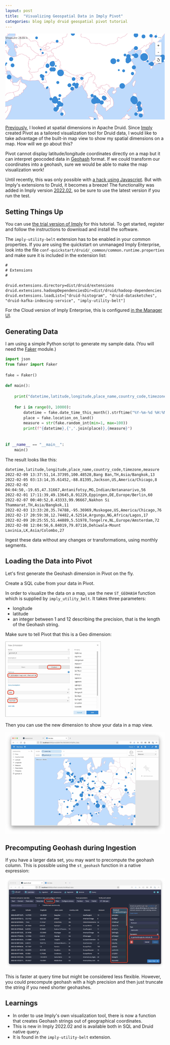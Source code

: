 ```yaml
---
layout: post
title:  "Visualizing Geospatial Data in Imply Pivot"
categories: blog imply druid geospatial pivot tutorial
---
```


![Small map](/assets/2022-02-21-0-banner.png)

[Previously](/2021/11/07/fun-with-spatial-dimensions-in-apache-druid/), I looked at spatial dimensions in Apache Druid. Since [Imply](https://www.imply.io) created Pivot as a tailored visualization tool for Druid data, I would like to take advantage of the built-in map view to show my spatial dimensions on a map. How will we go about this?

Pivot cannot display latitude/longitude coordinates directly on a map but it can interpret geocoded data in [Geohash](https://en.wikipedia.org/wiki/Geohash) format. If we could transform our coordinates into a geohash, sure we would be able to make the map visualization work!

Until recently, this was only possible with [a hack using Javascript](/2022/01/21/geospatial-data-in-apache-druid---generating-geohashes/). But with Imply's extensions to Druid, it becomes a breeze! The functionality was added in Imply version [2022.02](https://docs.imply.io/latest/release/#changes-in-202202), so be sure to use the latest version if you run the test.

## Setting Things Up

You can use [the trial version of Imply](https://imply.io/download-imply) for this tutorial. To get started, register and follow the instructions to download and install the software. 

The `imply-utility-belt` extension has to be enabled in your common properties. If you are using the quickstart on unmanaged Imply Enterprise, look into the file `conf-quickstart/druid/_common/common.runtime.properties` and make sure it is included in the extension list:

```properties
#
# Extensions
#

druid.extensions.directory=dist/druid/extensions
druid.extensions.hadoopDependenciesDir=dist/druid/hadoop-dependencies
druid.extensions.loadList=["druid-histogram", "druid-datasketches", "druid-kafka-indexing-service", "imply-utility-belt"]
```

For the Cloud version of Imply Enterprise, this is configured [in the Manager UI](https://docs.imply.io/latest/cluster-management/#configure-extensions).

## Generating Data

I am using a simple Python script to generate my sample data. (You will need the [Faker](https://faker.readthedocs.io/en/master/index.html) module.)

```python
import json
from faker import Faker

fake = Faker()

def main():
    
    print("datetime,latitude,longitude,place_name,country_code,timezone,measure")

    for i in range(0, 10000):
        datetime = fake.date_time_this_month().strftime("%Y-%m-%d %H:%M:%S")
        place = fake.location_on_land()
        measure = str(fake.random_int(min=1, max=100))
        print(f"{datetime},{','.join(place)},{measure}")


if __name__ == "__main__":
    main()
```

The result looks like this:
```csv
datetime,latitude,longitude,place_name,country_code,timezone,measure
2022-02-09 13:37:51,14.37395,100.48528,Bang Ban,TH,Asia/Bangkok,13
2022-02-05 03:13:14,35.61452,-88.81395,Jackson,US,America/Chicago,8
2022-02-02 04:04:50,-19.65,47.31667,Antanifotsy,MG,Indian/Antananarivo,56
2022-02-01 17:11:39,49.13645,8.91229,Eppingen,DE,Europe/Berlin,60
2022-02-07 00:40:52,8.43333,99.96667,Nakhon Si Thammarat,TH,Asia/Bangkok,11
2022-02-03 13:33:20,35.74788,-95.36969,Muskogee,US,America/Chicago,76
2022-02-17 20:59:38,12.74482,4.52514,Argungu,NG,Africa/Lagos,17
2022-02-09 20:25:55,51.44889,5.51978,Tongelre,NL,Europe/Amsterdam,72
2022-02-08 12:04:56,6.84019,79.87116,Dehiwala-Mount Lavinia,LK,Asia/Colombo,27
```

Ingest these data without any changes or transformations, using monthly segments.

## Loading the Data into Pivot

Let's first generate the Geohash dimension in Pivot on the fly.

Create a SQL cube from your data in Pivot.

In order to visualize the data on a map, use the new `ST_GEOHASH` function which is supplied by `imply_utility_belt`. It takes three parameters:
- longitude
- latitude
- an integer between 1 and 12 describing the precision, that is the length of the Geohash string.

Make sure to tell Pivot that this is a Geo dimension:

<img src="/assets/2022-02-21-1-define-dim.jpg" width="60%" />

Then you can use the new dimension to show your data in a map view.

![Map view](/assets/2022-02-21-2-mapview.jpg)

## Precomputing Geohash during Ingestion

If you have a larger data set, you may want to precompute the geohash column. This is possible using the `st_geohash` function in a native expression: 

![Geohash transform during ingestion](/assets/2022-02-21-3-ingest.jpg)

This is faster at query time but might be considered less flexible. However, you could precompute geohash with a high precision and then just truncate the string if you need shorter geohashes.

## Learnings

- In order to use Imply's own visualization tool, there is now a function that creates Geohash strings out of geographical coordinates.
- This is new in Imply 2022.02 and is available both in SQL and Druid native query.
- It is found in the `imply-utility-belt` extension.
